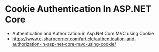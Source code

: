 # Cookie Authentication In ASP.NET Core
+ Authentication and Authorization in Asp.Net Core MVC using Cookie
+ https://www.c-sharpcorner.com/article/authentication-and-authorization-in-asp-net-core-mvc-using-cookie/
